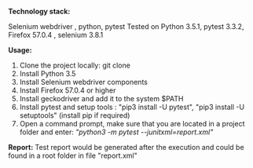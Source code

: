 **Technology stack:**

Selenium webdriver , python, pytest
Tested on Python 3.5.1, pytest 3.3.2, Firefox 57.0.4 , selenium 3.8.1
        
**Usage:**

1. Clone the project locally: git clone
2. Install Python 3.5
3. Install Selenium webdriver components
4. Install Firefox 57.0.4 or higher 
5. Install geckodriver and add it to the system $PATH 
6. Install pytest and setup tools : "pip3 install -U pytest", "pip3 install -U setuptools" (install pip if required)
7. Open a command prompt, make sure that you are located in a project folder and enter:
_"python3 -m pytest --junitxml=report.xml"_

**Report:**
Test report would be generated after the execution and could be found in a root folder in file "report.xml" 